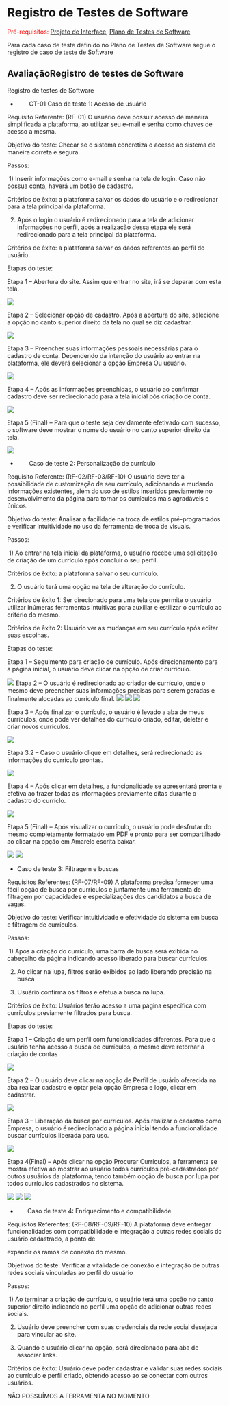 # Registro de Testes de Software

<span style="color:red">Pré-requisitos: <a href="3-Projeto de Interface.md"> Projeto de Interface</a></span>, <a href="8-Plano de Testes de Software.md"> Plano de Testes de Software</a>

Para cada caso de teste definido no Plano de Testes de Software segue o registro de caso de teste de Software 

## AvaliaçãoRegistro de testes de Software
Registro de testes de Software


-        CT-01 Caso de teste 1: Acesso de usuário 


Requisito Referente: (RF-01) O usuário deve possuir acesso de maneira simplificada a plataforma, ao utilizar seu e-mail e senha como chaves de acesso a mesma.  

Objetivo do teste: Checar se o sistema concretiza o acesso ao sistema de maneira correta e segura. 

Passos: 

 1) Inserir informações como e-mail e senha na tela de login. Caso não possua conta, haverá um botão de cadastro. 

Critérios de êxito: a plataforma salvar os dados do usuário e o redirecionar para a tela principal da plataforma. 

2) Após o login o usuário é redirecionado para a tela de adicionar informações no perfil, após a realização dessa etapa ele será redirecionado para a tela principal da plataforma. 

Critérios de êxito: a plataforma salvar os dados referentes ao perfil do usuário. 

Etapas do teste:

Etapa 1 – Abertura do site. Assim que entrar no site, irá se deparar com esta tela.

<img src="img/01.png">

Etapa 2 – Selecionar opção de cadastro. Após a abertura do site, selecione a opção no canto superior direito da tela no qual se diz cadastrar.

<img src="img/02.jpg">

Etapa 3 – Preencher suas informações pessoais necessárias para o cadastro de conta. Dependendo da intenção do usuário ao entrar na plataforma, ele deverá selecionar a opção Empresa Ou usuário.

<img src="img/03.jpg">

Etapa 4 – Após as informações preenchidas, o usuário ao confirmar cadastro deve ser redirecionado para a tela inicial pós criação de conta.

<img src="img/04.jpg">

Etapa 5 (Final) – Para que o teste seja devidamente efetivado com sucesso, o software deve mostrar o nome do usuário no canto superior direito da tela.

<img src="img/05.jpg">

-        Caso de teste 2: Personalização de currículo 

Requisito Referente: (RF-02/RF-03/RF-10) O usuário deve ter a possibilidade de customização de seu currículo, adicionando e mudando informações existentes, além do uso de estilos inseridos previamente no desenvolvimento da página para tornar os currículos mais agradáveis e únicos. 

Objetivo do teste: Analisar a facilidade na troca de estilos pré-programados e verificar intuitividade no uso da ferramenta de troca de visuais. 

Passos: 

 1) Ao entrar na tela inicial da plataforma, o usuário recebe uma solicitação de criação de um currículo após concluir o seu perfil. 

Critérios de êxito: a plataforma salvar o seu currículo. 

2) O usuário terá uma opção na tela de alteração do currículo. 

Critérios de êxito 1: Ser direcionado para uma tela que permite o usuário utilizar inúmeras ferramentas intuitivas para auxiliar e estilizar o currículo ao critério do mesmo. 

Critérios de êxito 2: Usuário ver as mudanças em seu currículo após editar suas escolhas. 

Etapas do teste:

Etapa 1 – Seguimento para criação de currículo. Após direcionamento para a página inicial, o usuário deve clicar na opção de criar currículo.

<img src="img/06.jpg">
Etapa 2 – O usuário é redirecionado ao criador de currículo, onde o mesmo deve preencher suas informações precisas para serem geradas e finalmente alocadas ao currículo final.

<img src="img/07.jpg">

<img src="img/16.jpg">

<img src="img/17.jpg">

Etapa 3 – Após finalizar o currículo, o usuário é levado a aba de meus currículos, onde pode ver detalhes do currículo criado, editar, deletar e criar novos currículos.

<img src="img/08.jpg">

Etapa 3.2 – Caso o usuário clique em detalhes, será redirecionado as informações do currículo prontas.

<img src="img/09.jpg">


Etapa 4 – Após clicar em detalhes, a funcionalidade se apresentará pronta e efetiva ao trazer todas as informações previamente ditas durante o cadastro do curríclo.

<img src="img/10.jpg">

Etapa 5 (Final) – Após visualizar o currículo, o usuário pode desfrutar do mesmo completamente formatado em PDF e pronto para ser compartilhado ao clicar na opção em Amarelo escrita baixar.

<img src="img/18.jpg">

<img src="img/19.jpg">

- Caso de teste 3: Filtragem e buscas 

Requisitos Referentes: (RF-07/RF-09) A plataforma precisa fornecer uma fácil opção de busca por currículos e juntamente uma ferramenta de filtragem por capacidades e especializações dos candidatos a busca de vagas. 

Objetivo do teste: Verificar intuitividade e efetividade do sistema em busca e filtragem de currículos. 

Passos: 

 1) Após a criação do currículo, uma barra de busca será exibida no cabeçalho da página indicando acesso liberado para buscar currículos. 

2) Ao clicar na lupa, filtros serão exibidos ao lado liberando precisão na busca 

3) Usuário confirma os filtros e efetua a busca na lupa. 

Critérios de êxito: Usuários terão acesso a uma página específica com currículos previamente filtrados para busca. 

Etapas do teste:

Etapa 1 – Criação de um perfil com funcionalidades diferentes. Para que o usuário tenha acesso a busca de currículos, o mesmo deve retornar a criação de contas

<img src="img/11.jpg">

Etapa 2 – O usuário deve clicar na opção de Perfil de usuário oferecida na aba realizar cadastro e optar pela opção Empresa e logo, clicar em cadastrar.

<img src="img/12.jpg">

Etapa 3 – Liberação da busca por currículos. Após realizar o cadastro como Empresa, o usuário é redirecionado a página inicial tendo a funcionalidade buscar currículos liberada para uso.

<img src="img/13.jpg">

Etapa 4(Final) – Após clicar na opção Procurar Currículos, a ferramenta se mostra efetiva ao mostrar ao usuário todos currículos pré-cadastrados por outros usuários da plataforma, tendo também opção de busca por lupa por todos currículos cadastrados no sistema.

<img src="img/15.jpg">
<img src="img/20.jpg">
<img src="img/21.jpg">


-       Caso de teste 4: Enriquecimento e compatibilidade 



Requisitos Referentes: (RF-08/RF-09/RF-10) A plataforma deve entregar funcionalidades com compatibilidade e integração a outras redes sociais do usuário cadastrado, a ponto de 

expandir os ramos de conexão do mesmo. 

Objetivos do teste: Verificar a vitalidade de conexão e integração de outras redes sociais vinculadas ao perfil do usuário 

Passos: 

 1) Ao terminar a criação de currículo, o usuário terá uma opção no canto superior direito indicando no perfil uma opção de adicionar outras redes sociais. 

2) Usuário deve preencher com suas credenciais da rede social desejada para vincular ao site. 

3) Quando o usuário clicar na opção, será direcionado para aba de associar links. 

Critérios de êxito: Usuário deve poder cadastrar e validar suas redes sociais ao currículo e perfil criado, obtendo acesso ao se conectar com outros usuários. 

NÃO POSSUÍMOS A FERRAMENTA NO MOMENTO